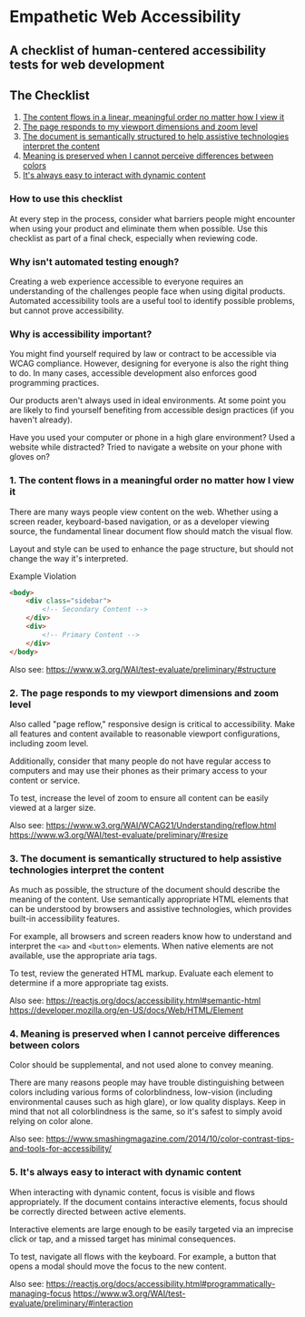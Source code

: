 # Empathetic Web Accessibility
## A checklist of human-centered accessibility tests for web development

## The Checklist
1. [The content flows in a linear, meaningful order no matter how I view it](#the-content-flows-in-a-linear-meaningful-order-no-matter-how-I-view-it)
2. [The page responds to my viewport dimensions and zoom level](#the-page-responds-to-my-viewport-dimensions-and-zoom-level)
3. [The document is semantically structured to help assistive technologies interpret the content](#the-document-is-semantically-structured-to-helpassistive-technologies-interpret-the-content)
4. [Meaning is preserved when I cannot perceive differences between colors](#meaning-is-preserved-when-i-cannot-perceive-differences-between-colors)
5. [It's always easy to interact with dynamic content](#its-always-easy-to-interact-with-dynamic-content)

### How to use this checklist
At every step in the process, consider what barriers people might encounter when using your product and eliminate them when possible.  Use this checklist as part of a final check, especially when reviewing code.

### Why isn't automated testing enough?
Creating a web experience accessible to everyone requires an understanding of the challenges people face when using digital products.  Automated accessibility tools are a useful tool to identify possible problems, but cannot prove accessibility.

### Why is accessibility important?
You might find yourself required by law or contract to be accessible via WCAG compliance.  However, designing for everyone is also the right thing to do.  In many cases, accessible development also enforces good programming practices.

Our products aren't always used in ideal environments.  At some point you are likely to find yourself benefiting from accessible design practices (if you haven't already).

Have you used your computer or phone in a high glare environment?
Used a website while distracted?
Tried to navigate a website on your phone with gloves on?


### 1. The content flows in a meaningful order no matter how I view it
There are many ways people view content on the web. Whether using a screen reader, keyboard-based navigation, or as a developer viewing source, the fundamental linear document flow should match the visual flow.

Layout and style can be used to enhance the page structure, but should not change the way it's interpreted.

Example Violation
```html
<body>
	<div class="sidebar">
		<!-- Secondary Content -->
	</div>
	<div>
		<!-- Primary Content -->
	</div>
</body>
```

Also see:
https://www.w3.org/WAI/test-evaluate/preliminary/#structure

### 2. The page responds to my viewport dimensions and zoom level
Also called "page reflow," responsive design is critical to accessibility.  Make all features and content available to reasonable viewport configurations, including zoom level.

Additionally, consider that many people do not have regular access to computers and may use their phones as their primary access to your content or service.

To test, increase the level of zoom to ensure all content can be easily viewed at a larger size.

Also see:
https://www.w3.org/WAI/WCAG21/Understanding/reflow.html
https://www.w3.org/WAI/test-evaluate/preliminary/#resize

### 3. The document is semantically structured to help assistive technologies interpret the content
As much as possible, the structure of the document should describe the meaning of the content.  Use semantically appropriate HTML elements that can be understood by browsers and assistive technologies, which provides built-in accessibility features.

For example, all browsers and screen readers know how to understand and interpret the `<a>`  and `<button>` elements.  When native elements are not available, use the appropriate aria tags.

To test, review the generated HTML markup. Evaluate each element to determine if a more appropriate tag exists.

Also see:
https://reactjs.org/docs/accessibility.html#semantic-html
https://developer.mozilla.org/en-US/docs/Web/HTML/Element


### 4. Meaning is preserved when I cannot perceive differences between colors
Color should be supplemental, and not used alone to convey meaning.

There are many reasons people may have trouble distinguishing between colors including various forms of colorblindness, low-vision (including environmental causes such as high glare), or low quality displays.  Keep in mind that not all colorblindness is the same, so it's safest to simply avoid relying on color alone.

Also see:
https://www.smashingmagazine.com/2014/10/color-contrast-tips-and-tools-for-accessibility/

### 5. It's always easy to interact with dynamic content
When interacting with dynamic content, focus is visible and flows appropriately. If the document contains interactive elements, focus should be correctly directed between active elements.

Interactive elements are large enough to be easily targeted via an imprecise click or tap, and a missed target has minimal consequences.

To test, navigate all flows with the keyboard.  For example, a button that opens a modal should move the focus to the new content.

Also see:
https://reactjs.org/docs/accessibility.html#programmatically-managing-focus
https://www.w3.org/WAI/test-evaluate/preliminary/#interaction



